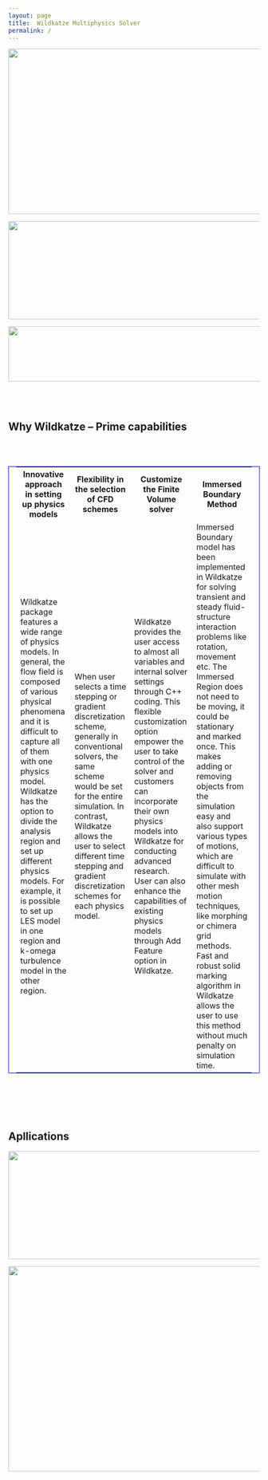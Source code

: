 ```yaml
---
layout: page
title:  Wildkatze Multiphysics Solver
permalink: /
---
```

 
<p align="center">
  <img width="715" height="332" src="https://live.staticflickr.com/65535/51929832868_87bff4691f_z.jpg">
</p>

<p align="center">
  <img width="1000" height="197" src="https://live.staticflickr.com/65535/51929348241_3050fbfd2b_b.jpg">
</p> 

<p align="center">
  <img width="600" height="111" src="https://live.staticflickr.com/65535/51929832868_87bff4691f_z.jpg">
</p>


<br/><br/>
## Why Wildkatze – Prime capabilities
<br/><br/>


<table style="margin-left: auto; margin-right: auto;  border-spacing: 30px; padding-left: 15px; padding-right: 15px; border:1px solid blue;  th, td { padding: 15px; }">
  <tr>  <th  style="text-align:center" >Innovative approach in setting up physics models</th>  <th  style="text-align:center">Flexibility in the selection of CFD schemes</th> <th  style="text-align:center">Customize the Finite Volume solver</th>  <th  style="text-align:center" >Immersed Boundary Method</th>   </tr>   

<tr> <td style="text-align:left" >  Wildkatze package features a wide range of physics models. In general, the flow field is composed of various physical phenomena and it is difficult to capture all of them with one physics model. Wildkatze has the option to divide the analysis region and set up different physics models. For example, it is possible to set up LES model in one region and k-omega turbulence model in the other region. </td>   <td style="text-align:left"> When user selects a time stepping or gradient discretization scheme, generally in conventional solvers, the same scheme would be set for the entire simulation. In contrast, Wildkatze allows the user to select different time stepping and gradient discretization schemes for each physics model. </td>  <td style="text-align:left" > Wildkatze provides the user access to almost all variables and internal solver settings through C++ coding. This flexible customization option empower the user to take control of the solver and customers can incorporate their own physics models into Wildkatze for conducting advanced research. User can also enhance the capabilities of existing physics models through Add Feature option in Wildkatze.  </td>   <td style="text-align:left"> Immersed Boundary model has been implemented in Wildkatze for solving transient and steady fluid-structure interaction problems like rotation, movement etc. The Immersed Region does not need to be moving, it could be stationary and marked once. This makes adding or removing objects from the simulation easy and also support various types of motions, which are difficult to simulate with other mesh motion techniques, like morphing or chimera grid methods. Fast and robust solid marking algorithm in Wildkatze allows the user to use this method without much penalty on simulation time. </td> </tr>
 
</table>


<br/><br/>
<br/><br/>
## Apllications 
<p align="center">
  <img width="1000" height="217" src="https://live.staticflickr.com/65535/51929928774_d2a30dd15b_b.jpg">
</p> 
<p align="center">
  <img width="1000" height="412" src="https://live.staticflickr.com/65535/51928751142_7e439f666a_b.jpg">
</p> 


<br/><br/>
